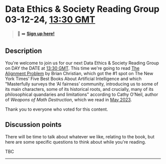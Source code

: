 # Data Ethics & Society Reading Group 03-12-24, [13:30 GMT][LINK-TO-TIMEDATE]

<!--
TODO:
- [ ] Change all ALL-CAPS placeholders in this form
- [ ] Add link to the new file in SESSIONS.md
- [ ] Update the main Readme.md with information about the next session.
- [ ] Pull request!
- [ ] Create the shareable event invite and copy and paste this info over
- [ ] Maybe tweet it? #DSEthicsGroup #GovDataScience

Usual time 12:00-13:00
-->

> 📝 :arrow_right: [**Sign up here!**][SIGN-UP-LINK]

## Description

You're welcome to join us for our next Data Ethics & Society Reading Group on DAY the DATE at [13:30 GMT][LINK-TO-TIMEDATE]. This time we're going to read [The Alignment Problem][LINK-TO-CONTENT] by Brian Christian, which got the #1 spot on The New York Times' Five Best Books About Artificial Intelligence and which "Masterfully surveys the ‘AI fairness’ community, introducing us to some of its main characters, some of its historical roots, and crucially, many of its philosophical quandaries and limitations" according to Cathy O’Neil, author of _Weapons of Math Destruction_, which we read in [May 2023](../2023/05-23-session.md).

Thank you to everyone who voted for this content.

## Discussion points

There will be time to talk about whatever we like, relating to the book, but here are some specific questions to think about while you're reading.

TBC

---

<!--

## Meeting notes

### Who came
Number of people:

### What did we think?
Notes here!
Shall we email the author? If so, who'll send the email?

-->

[LINK-TO-TIMEDATE]: https://www.timeanddate.com/worldclock/fixedtime.html?msg=Data+Ethics+%26+Society+Reading+Group-+December+2024&iso=20241203T1330&p1=%3A&ah=1E
[SIGN-UP-LINK]: https://www.tickettailor.com/events/dataethics/1406213
[LINK-TO-CONTENT]: https://atlantic-books.co.uk/book/the-alignment-problem/

